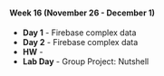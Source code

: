 #### Week 16 (November 26 - December 1)
* **Day 1** - Firebase complex data
* **Day 2** - Firebase complex data
* **HW** -
* **Lab Day** - Group Project: Nutshell